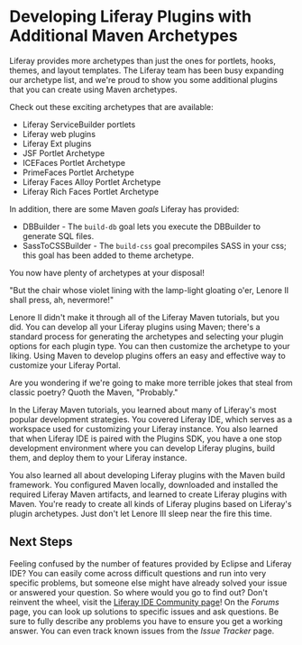 # Developing Liferay Plugins with Additional Maven Archetypes [](id=developing-liferay-plugins-with-additional-maven-ar-lp-6-2-develop-tutorial)

Liferay provides more archetypes than just the ones for portlets, hooks, themes,
and layout templates. The Liferay team has been busy expanding our archetype
list, and we're proud to show you some additional plugins that you can create
using Maven archetypes. 

Check out these exciting archetypes that are available: 

- Liferay ServiceBuilder portlets 
- Liferay web plugins
- Liferay Ext plugins
- JSF Portlet Archetype 
- ICEFaces Portlet Archetype 
- PrimeFaces Portlet Archetype 
- Liferay Faces Alloy Portlet Archetype 
- Liferay Rich Faces Portlet Archetype 

In addition, there are some Maven *goals* Liferay has provided: 

- DBBuilder - The `build-db` goal lets you execute the DBBuilder to generate SQL
  files. 
- SassToCSSBuilder - The `build-css` goal precompiles SASS in your css; this
  goal has been added to theme archetype. 

You now have plenty of archetypes at your disposal! 

"But the chair whose violet lining with the lamp-light gloating o'er,
Lenore II shall press, ah, nevermore!"

Lenore II didn't make it through all of the Liferay Maven tutorials, but you
did. You can develop all your Liferay plugins using Maven; there's a standard
process for generating the archetypes and selecting your plugin options for each
plugin type. You can then customize the archetype to your liking. Using Maven to
develop plugins offers an easy and effective way to customize your Liferay
Portal. 

Are you wondering if we're going to make more terrible jokes that steal from
classic poetry? Quoth the Maven, "Probably."

In the Liferay Maven tutorials, you learned about many of Liferay's most popular
development strategies. You covered Liferay IDE, which serves as a workspace
used for customizing your Liferay instance. You also learned that when Liferay
IDE is paired with the Plugins SDK, you have a one stop development environment
where you can develop Liferay plugins, build them, and deploy them to your
Liferay instance.

You also learned all about developing Liferay plugins with the Maven build
framework. You configured Maven locally, downloaded and installed the required
Liferay Maven artifacts, and learned to create Liferay plugins with Maven.
You're ready to create all kinds of Liferay plugins based on Liferay's plugin
archetypes. Just don't let Lenore III sleep near the fire this time. 

## Next Steps [](id=next-steps-lp-6-2-develop-tutorial)

Feeling confused by the number of features provided by Eclipse and Liferay IDE?
You can easily come across difficult questions and run into very specific
problems, but someone else might have already solved your issue or answered your
question. So where would you go to find out? Don't reinvent the wheel, visit the
[Liferay IDE Community page](http://www.liferay.com/community/liferay-projects/liferay-ide/overview)!
On the *Forums* page, you can look up solutions to specific issues and ask
questions. Be sure to fully describe any problems you have to ensure you get a
working answer. You can even track known issues from the *Issue Tracker* page. 
